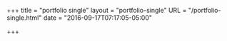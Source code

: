 +++
title = "portfolio single"
layout = "portfolio-single"
URL = "/portfolio-single.html"
date = "2016-09-17T07:17:05-05:00"

+++

